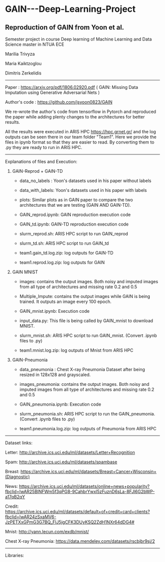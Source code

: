 # GAIN---Deep-Learning-Project
Reproduction of GAIN from Yoon et al. 
----------------------------------------------
Semester project in course Deep learning of Machine Learning and Data Science master in NTUA ECE

Marilia Trivyza  

Maria Kaiktzoglou

Dimitris Zerkelidis

----------------------------------------------

Paper : https://arxiv.org/pdf/1806.02920.pdf ( GAIN: Missing Data Imputation using Generative Adversarial Nets )

Author's code : https://github.com/jsyoon0823/GAIN

We re-wrote the author's code from tensorflow in Pytorch and reproduced the paper while adding plenty changes to the architectures for better results.


All the results were executed in ARIS HPC https://hpc.grnet.gr/ and the log outputs can be seen there in our team folder "Team1". Here we provide the files in ipynb format so that they are easier to read. By converting them to .py they are ready to run in ARIS HPC.

----------------------------------------------

Explanations of files and Execution:

1) GAIN-Reprod + GAIN-TD

      - data_no_labels : Yoon's datasets used in his paper without labels
      
      - data_with_labels: Yoon's datasets used in his paper with labels
      
      - plots: Similar plots as in GAIN paper to compare the two architectures that we are testing (GAIN AND GAIN-TD).
      
      - GAIN_reprod.ipynb: GAIN reproduction execution code
      
      - GAIN_td.ipynb: GAIN-TD reproduction execution code
      
      - slurm_reprod.sh: ARIS HPC script to run GAIN_reprod
      
      - slurm_td.sh:  ARIS HPC script to run GAIN_td
      
      - team1.gain_td.log.zip: log outputs for GAIN-TD
      
      - team1.reprod.log.zip: log outputs for GAIN


2) GAIN MNIST 

      - images: contains the output images. Both noisy and imputed images from all type of architectures and missing rate 0.2 and 0.5
      
      - Multiple_Impute: contains the output images while GAIN is being trained. It outputs an image every 100 epoch.
      
      - GAIN_mnist.ipynb: Execution code
      
      - input_data.py: This file is being called by GAIN_mnist to download MNIST.
      
      - slurm_mnist.sh: ARIS HPC script to run GAIN_mnist. (Convert .ipynb files to .py)
       
      - team1.mnist.log.zip: log outputs of Mnist from ARIS HPC

3) GAIN-Pneumonia

      - data_pneumonia : Chest X-ray Pneumonia Dataset after being resized in 128x128 and grayscaled.
      
      - images_pneumonia: contains the output images. Both noisy and imputed images from all type of architectures and missing rate                              0.2 and 0.5
      
      - GAIN_pneumonia.ipynb: Execution code
      
      - slurm_pneumonia.sh: ARIS HPC script to run the GAIN_pneumonia. (Convert .ipynb files to .py)
      
      - team1.pneumonia.log.zip: log outputs of Pneumonia from ARIS HPC 


-------------------------------------------------------

Dataset links:

Letter: http://archive.ics.uci.edu/ml/datasets/Letter+Recognition

Spam:   http://archive.ics.uci.edu/ml/datasets/spambase

Breast: https://archive.ics.uci.edu/ml/datasets/Breast+Cancer+Wisconsin+(Diagnostic)

News:   https://archive.ics.uci.edu/ml/datasets/online+news+popularity?fbclid=IwAR25BlNFWm5f3qPG8-9CahbrYwxl5zFuznD6sLa-8FJl6G2bWP-a17qB2qY

Credit: https://archive.ics.uci.edu/ml/datasets/default+of+credit+card+clients?fbclid=IwAR24zSxaMV6-JzPETXxGPmG3G7BQ_FIJ5jgCFK3DUyKSQ2ZdH1NXr64dDG4#

Mnist: http://yann.lecun.com/exdb/mnist/

Chest X-ray Pneumonia: https://data.mendeley.com/datasets/rscbjbr9sj/2


-------------------------------------------------------

Libraries:



